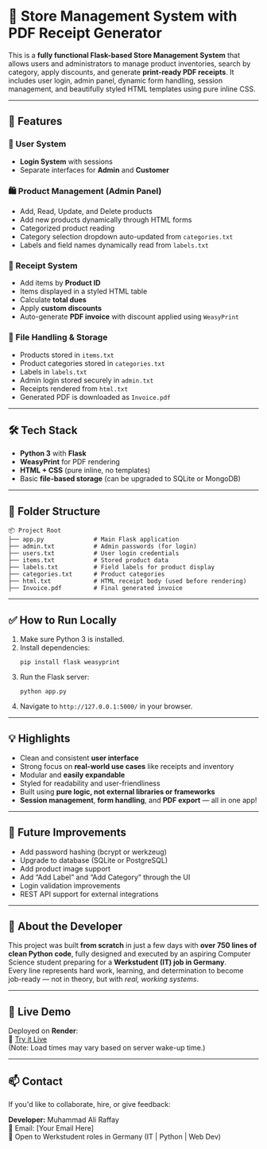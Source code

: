 # 🧾 Store Management System with PDF Receipt Generator

This is a **fully functional Flask-based Store Management System** that allows users and administrators to manage product inventories, search by category, apply discounts, and generate **print-ready PDF receipts**. It includes user login, admin panel, dynamic form handling, session management, and beautifully styled HTML templates using pure inline CSS.

---

## 🚀 Features

### 👤 User System
- **Login System** with sessions
- Separate interfaces for **Admin** and **Customer**

### 🛍 Product Management (Admin Panel)
- Add, Read, Update, and Delete products
- Add new products dynamically through HTML forms
- Categorized product reading
- Category selection dropdown auto-updated from `categories.txt`
- Labels and field names dynamically read from `labels.txt`

### 🧾 Receipt System
- Add items by **Product ID**
- Items displayed in a styled HTML table
- Calculate **total dues**
- Apply **custom discounts**
- Auto-generate **PDF invoice** with discount applied using `WeasyPrint`

### 📄 File Handling & Storage
- Products stored in `items.txt`
- Product categories stored in `categories.txt`
- Labels in `labels.txt`
- Admin login stored securely in `admin.txt`
- Receipts rendered from `html.txt`
- Generated PDF is downloaded as `Invoice.pdf`

---

## 🛠 Tech Stack

- **Python 3** with **Flask**
- **WeasyPrint** for PDF rendering
- **HTML + CSS** (pure inline, no templates)
- Basic **file-based storage** (can be upgraded to SQLite or MongoDB)

---

## 📂 Folder Structure

```text
📦 Project Root
├── app.py              # Main Flask application
├── admin.txt           # Admin passwords (for login)
├── users.txt           # User login credentials
├── items.txt           # Stored product data
├── labels.txt          # Field labels for product display
├── categories.txt      # Product categories
├── html.txt            # HTML receipt body (used before rendering)
├── Invoice.pdf         # Final generated invoice
```
---

## ✅ How to Run Locally

1. Make sure Python 3 is installed.
2. Install dependencies:
    ```
    pip install flask weasyprint
    ```
3. Run the Flask server:
    ```
    python app.py
    ```
4. Navigate to `http://127.0.0.1:5000/` in your browser.

---

## 💡 Highlights

- Clean and consistent **user interface**
- Strong focus on **real-world use cases** like receipts and inventory
- Modular and **easily expandable**
- Styled for readability and user-friendliness
- Built using **pure logic, not external libraries or frameworks**
- **Session management**, **form handling**, and **PDF export** — all in one app!

---

## 🔐 Future Improvements

- Add password hashing (bcrypt or werkzeug)
- Upgrade to database (SQLite or PostgreSQL)
- Add product image support
- Add “Add Label” and “Add Category” through the UI
- Login validation improvements
- REST API support for external integrations

---

## 🤝 About the Developer

This project was built **from scratch** in just a few days with **over 750 lines of clean Python code**, fully designed and executed by an aspiring Computer Science student preparing for a **Werkstudent (IT) job in Germany**.  
Every line represents hard work, learning, and determination to become job-ready — not in theory, but with *real, working systems*.

---

## 📌 Live Demo

Deployed on **Render**:  
🔗 [Try it Live](https://crud-flask-app-v01o.onrender.com/)  
(Note: Load times may vary based on server wake-up time.)

---

## 📫 Contact

If you'd like to collaborate, hire, or give feedback:

**Developer:** Muhammad Ali Raffay  
📧 Email: [Your Email Here]  
📍 Open to Werkstudent roles in Germany (IT | Python | Web Dev)
